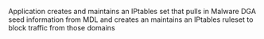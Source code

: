 Application creates and maintains an IPtables set that pulls in Malware DGA seed information from MDL and creates an maintains an IPtables ruleset to block traffic from those domains
